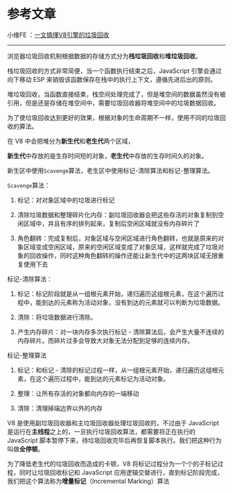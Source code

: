 # 参考文章

小维FE ：[一文搞懂V8引擎的垃圾回收](https://juejin.cn/post/6844904016325902344#heading-1)











---



浏览器垃圾回收机制根据数据的存储方式分为**栈垃圾回收**和**堆垃圾回收**。 



栈垃圾回收的方式非常简便，当一个函数执行结束之后，JavaScript 引擎会通过向下移动 ESP 来销毁该函数保存在栈中的执行上下文，遵循先进后出的原则。



 堆垃圾回收，当函数直接结束，栈空间处理完成了，但是堆空间的数据虽然没有被引用，但是还是存储在堆空间中，需要垃圾回收器将堆空间中的垃圾数据回收。

  为了使垃圾回收达到更好的效果，根据对象的生命周期不一样，使用不同的垃圾回收的算法。

  在 V8 中会把堆分为**新生代**和**老生代**两个区域，

  

  **新生代**中存放的是生存时间短的对象，**老生代**中存放的生存时间久的对象。

  新生区中使用`Scavenge`算法，老生区中使用标记-清除算法和标记-整理算法。 

  

  

  

  



`Scavenge`算法： 

  1. 标记：对对象区域中的垃圾进行标记 

  2. 清除垃圾数据和整理碎片化内存：副垃圾回收器会把这些存活的对象复制到空闲区域中，并且有序的排列起来，复制后空闲区域就没有内存碎片了

   3. 角色翻转：完成复制后，对象区域与空闲区域进行角色翻转，也就是原来的对象区域变成空闲区域，原来的空闲区域变成了对象区域，这样就完成了垃圾对象的回收操作，同时这种角色翻转的操作还能让新生代中的这两块区域无限重复使用下去 

  

标记-清除算法： 

  1. 标记：标记阶段就是从一组根元素开始，递归遍历这组根元素，在这个遍历过程中，能到达的元素称为活动对象，没有到达的元素就可以判断为垃圾数据。 

  2. 清除：将垃圾数据进行清除。 

  3. 产生内存碎片：对一块内存多次执行标记 - 清除算法后，会产生大量不连续的内存碎片。而碎片过多会导致大对象无法分配到足够的连续内存。 

标记-整理算法 

  1. 标记：和标记 - 清除的标记过程一样，从一组根元素开始，递归遍历这组根元素，在这个遍历过程中，能到达的元素标记为活动对象。 

  2. 整理：让所有存活的对象都向内存的一端移动 

  3. 清除：清理掉端边界以外的内存 

  





V8 是使用副垃圾回收器和主垃圾回收器处理垃圾回收的，不过由于 JavaScript 是运行在**主线程**之上的，一旦执行垃圾回收算法，都需要将正在执行的 JavaScript 脚本暂停下来，待垃圾回收完毕后再恢复脚本执行。我们把这种行为叫做**全停顿**。 

为了降低老生代的垃圾回收而造成的卡顿，V8 将标记过程分为一个个的子标记过程，同时让垃圾回收标记和 JavaScript 应用逻辑交替进行，直到标记阶段完成，我们把这个算法称为**增量标记**（Incremental Marking）算法

